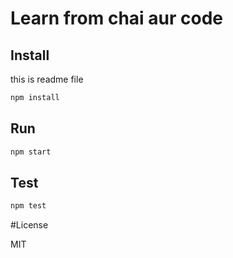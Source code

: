 # Learn from chai aur code 

## Install

 this is readme file
``` bash
npm install

```

## Run

```bash
npm start
```
## Test

```bash
npm test
```

#License

MIT

